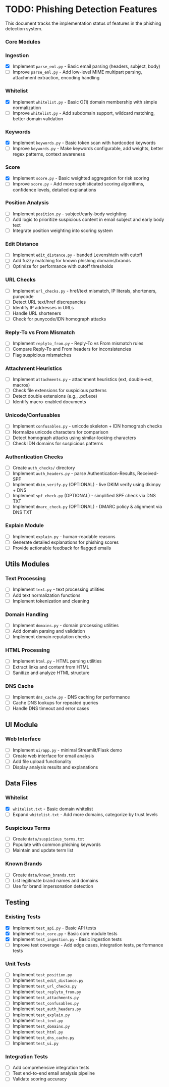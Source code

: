 # TODO: Phishing Detection Features

This document tracks the implementation status of features in the phishing detection system.

### Core Modules

### Ingestion
- [x] Implement `parse_eml.py` - Basic email parsing (headers, subject, body)
- [ ] Improve `parse_eml.py` - Add low-level MIME multipart parsing, attachment extraction, encoding handling

### Whitelist
- [x] Implement `whitelist.py` - Basic O(1) domain membership with simple normalization
- [ ] Improve `whitelist.py` - Add subdomain support, wildcard matching, better domain validation

### Keywords
- [x] Implement `keywords.py` - Basic token scan with hardcoded keywords
- [ ] Improve `keywords.py` - Make keywords configurable, add weights, better regex patterns, context awareness

### Score
- [x] Implement `score.py` - Basic weighted aggregation for risk scoring
- [ ] Improve `score.py` - Add more sophisticated scoring algorithms, confidence levels, detailed explanations

### Position Analysis
- [ ] Implement `position.py` - subject/early-body weighting
- [ ] Add logic to prioritize suspicious content in email subject and early body text
- [ ] Integrate position weighting into scoring system

### Edit Distance
- [ ] Implement `edit_distance.py` - banded Levenshtein with cutoff
- [ ] Add fuzzy matching for known phishing domains/brands
- [ ] Optimize for performance with cutoff thresholds

### URL Checks
- [ ] Implement `url_checks.py` - href/text mismatch, IP literals, shorteners, punycode
- [ ] Detect URL text/href discrepancies
- [ ] Identify IP addresses in URLs
- [ ] Handle URL shorteners
- [ ] Check for punycode/IDN homograph attacks

### Reply-To vs From Mismatch
- [ ] Implement `replyto_from.py` - Reply-To vs From mismatch rules
- [ ] Compare Reply-To and From headers for inconsistencies
- [ ] Flag suspicious mismatches

### Attachment Heuristics
- [ ] Implement `attachments.py` - attachment heuristics (ext, double-ext, macros)
- [ ] Check file extensions for suspicious patterns
- [ ] Detect double extensions (e.g., .pdf.exe)
- [ ] Identify macro-enabled documents

### Unicode/Confusables
- [ ] Implement `confusables.py` - unicode skeleton + IDN homograph checks
- [ ] Normalize unicode characters for comparison
- [ ] Detect homograph attacks using similar-looking characters
- [ ] Check IDN domains for suspicious patterns

### Authentication Checks
- [ ] Create `auth_checks/` directory
- [ ] Implement `auth_headers.py` - parse Authentication-Results, Received-SPF
- [ ] Implement `dkim_verify.py` (OPTIONAL) - live DKIM verify using dkimpy + DNS
- [ ] Implement `spf_check.py` (OPTIONAL) - simplified SPF check via DNS TXT
- [ ] Implement `dmarc_check.py` (OPTIONAL) - DMARC policy & alignment via DNS TXT

### Explain Module
- [ ] Implement `explain.py` - human-readable reasons
- [ ] Generate detailed explanations for phishing scores
- [ ] Provide actionable feedback for flagged emails

## Utils Modules

### Text Processing
- [ ] Implement `text.py` - text processing utilities
- [ ] Add text normalization functions
- [ ] Implement tokenization and cleaning

### Domain Handling
- [ ] Implement `domains.py` - domain processing utilities
- [ ] Add domain parsing and validation
- [ ] Implement domain reputation checks

### HTML Processing
- [ ] Implement `html.py` - HTML parsing utilities
- [ ] Extract links and content from HTML
- [ ] Sanitize and analyze HTML structure

### DNS Cache
- [ ] Implement `dns_cache.py` - DNS caching for performance
- [ ] Cache DNS lookups for repeated queries
- [ ] Handle DNS timeout and error cases

## UI Module

### Web Interface
- [ ] Implement `ui/app.py` - minimal Streamlit/Flask demo
- [ ] Create web interface for email analysis
- [ ] Add file upload functionality
- [ ] Display analysis results and explanations

## Data Files

### Whitelist
- [x] `whitelist.txt` - Basic domain whitelist
- [ ] Expand `whitelist.txt` - Add more domains, categorize by trust levels

### Suspicious Terms
- [ ] Create `data/suspicious_terms.txt`
- [ ] Populate with common phishing keywords
- [ ] Maintain and update term list

### Known Brands
- [ ] Create `data/known_brands.txt`
- [ ] List legitimate brand names and domains
- [ ] Use for brand impersonation detection

## Testing

### Existing Tests
- [x] Implement `test_api.py` - Basic API tests
- [x] Implement `test_core.py` - Basic core module tests
- [x] Implement `test_ingestion.py` - Basic ingestion tests
- [ ] Improve test coverage - Add edge cases, integration tests, performance tests

### Unit Tests
- [ ] Implement `test_position.py`
- [ ] Implement `test_edit_distance.py`
- [ ] Implement `test_url_checks.py`
- [ ] Implement `test_replyto_from.py`
- [ ] Implement `test_attachments.py`
- [ ] Implement `test_confusables.py`
- [ ] Implement `test_auth_headers.py`
- [ ] Implement `test_explain.py`
- [ ] Implement `test_text.py`
- [ ] Implement `test_domains.py`
- [ ] Implement `test_html.py`
- [ ] Implement `test_dns_cache.py`
- [ ] Implement `test_ui.py`

### Integration Tests
- [ ] Add comprehensive integration tests
- [ ] Test end-to-end email analysis pipeline
- [ ] Validate scoring accuracy